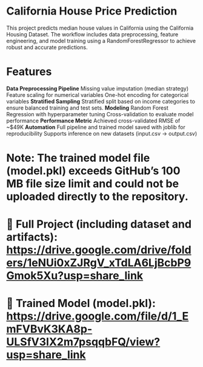 # California House Price Prediction
This project predicts median house values in California using the California Housing Dataset. The workflow includes data preprocessing, feature engineering, and model training using a RandomForestRegressor to achieve robust and accurate predictions.
# Features
**Data Preprocessing Pipeline**
Missing value imputation (median strategy)
Feature scaling for numerical variables
One-hot encoding for categorical variables
**Stratified Sampling**
Stratified split based on income categories to ensure balanced training and test sets.
**Modeling**
Random Forest Regression with hyperparameter tuning
Cross-validation to evaluate model performance
**Performance Metric**
Achieved cross-validated RMSE of ~$49K
**Automation**
Full pipeline and trained model saved with joblib for reproducibility
Supports inference on new datasets (input.csv → output.csv)


# Note: The trained model file (model.pkl) exceeds GitHub’s 100 MB file size limit and could not be uploaded directly to the repository.
# 📂 Full Project (including dataset and artifacts): https://drive.google.com/drive/folders/1eNUi0xZJRgV_xTdLA6LjBcbP9Gmok5Xu?usp=share_link
# 💾 Trained Model (model.pkl): https://drive.google.com/file/d/1_EmFVBvK3KA8p-ULSfV3IX2m7psqqbFQ/view?usp=share_link
